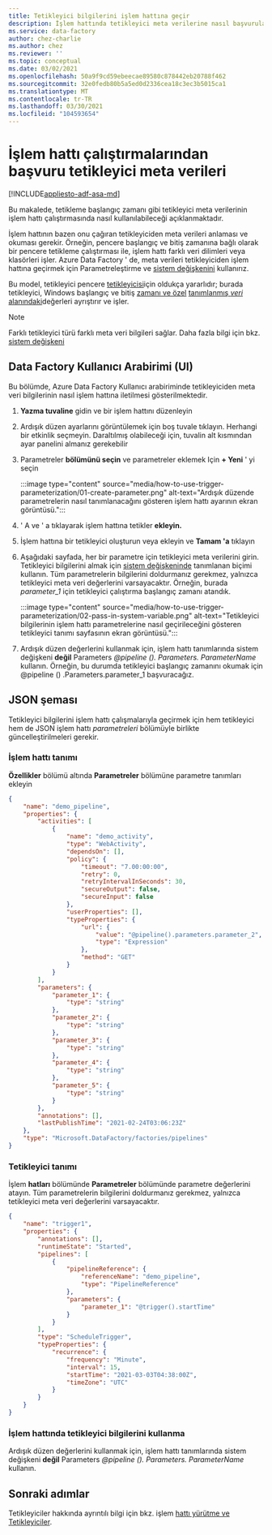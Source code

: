 ```yaml
---
title: Tetikleyici bilgilerini işlem hattına geçir
description: İşlem hattında tetikleyici meta verilerine nasıl başvurulacağını öğrenin
ms.service: data-factory
author: chez-charlie
ms.author: chez
ms.reviewer: ''
ms.topic: conceptual
ms.date: 03/02/2021
ms.openlocfilehash: 50a9f9cd59ebeecae89580c878442eb20788f462
ms.sourcegitcommit: 32e0fedb80b5a5ed0d2336cea18c3ec3b5015ca1
ms.translationtype: MT
ms.contentlocale: tr-TR
ms.lasthandoff: 03/30/2021
ms.locfileid: "104593654"
---
```

# <a name="reference-trigger-metadata-in-pipeline-runs"></a>İşlem hattı çalıştırmalarından başvuru tetikleyici meta verileri

[!INCLUDE[appliesto-adf-asa-md](includes/appliesto-adf-asa-md.md)]

Bu makalede, tetikleme başlangıç zamanı gibi tetikleyici meta verilerinin işlem hattı çalıştırmasında nasıl kullanılabileceği açıklanmaktadır.

İşlem hattının bazen onu çağıran tetikleyiciden meta verileri anlaması ve okuması gerekir. Örneğin, pencere başlangıç ve bitiş zamanına bağlı olarak bir pencere tetikleme çalıştırması ile, işlem hattı farklı veri dilimleri veya klasörleri işler. Azure Data Factory ' de, meta verileri tetikleyiciden işlem hattına geçirmek için Parametreleştirme ve [sistem değişkenini](control-flow-system-variables.md) kullanırız.

Bu model, tetikleyici pencere [tetikleyicisi](how-to-create-tumbling-window-trigger.md)için oldukça yararlıdır; burada tetikleyici, Windows başlangıç ve bitiş [zamanı ve özel](how-to-create-custom-event-trigger.md) [tanımlanmış _veri_ alanındaki](../event-grid/event-schema.md)değerleri ayrıştırır ve işler.

> [!NOTE]
> Farklı tetikleyici türü farklı meta veri bilgileri sağlar. Daha fazla bilgi için bkz. [sistem değişkeni](control-flow-system-variables.md)

## <a name="data-factory-ui"></a>Data Factory Kullanıcı Arabirimi (UI)

Bu bölümde, Azure Data Factory Kullanıcı arabiriminde tetikleyiciden meta veri bilgilerinin nasıl işlem hattına iletilmesi gösterilmektedir.

1. **Yazma tuvaline** gidin ve bir işlem hattını düzenleyin

1. Ardışık düzen ayarlarını görüntülemek için boş tuvale tıklayın. Herhangi bir etkinlik seçmeyin. Daraltılmış olabileceği için, tuvalin alt kısmından ayar panelini almanız gerekebilir

1. Parametreler **bölümünü seçin** ve parametreler eklemek Için **+ Yeni** ' yi seçin

    :::image type="content" source="media/how-to-use-trigger-parameterization/01-create-parameter.png" alt-text="Ardışık düzende parametrelerin nasıl tanımlanacağını gösteren işlem hattı ayarının ekran görüntüsü.":::

1. ' A ve ' a tıklayarak işlem hattına tetikler **ekleyin.**

1. İşlem hattına bir tetikleyici oluşturun veya ekleyin ve **Tamam 'a** tıklayın

1. Aşağıdaki sayfada, her bir parametre için tetikleyici meta verilerini girin. Tetikleyici bilgilerini almak için [sistem değişkeninde](control-flow-system-variables.md) tanımlanan biçimi kullanın. Tüm parametrelerin bilgilerini doldurmanız gerekmez, yalnızca tetikleyici meta veri değerlerini varsayacaktır. Örneğin, burada *parameter_1* için tetikleyici çalıştırma başlangıç zamanı atandık.

    :::image type="content" source="media/how-to-use-trigger-parameterization/02-pass-in-system-variable.png" alt-text="Tetikleyici bilgilerinin işlem hattı parametrelerine nasıl geçirileceğini gösteren tetikleyici tanımı sayfasının ekran görüntüsü.":::

1. Ardışık düzen değerlerini kullanmak için, işlem hattı tanımlarında sistem değişkeni __değil__ Parameters _@pipeline (). Parameters. ParameterName_ kullanın. Örneğin, bu durumda tetikleyici başlangıç zamanını okumak için @pipeline () .Parameters.parameter_1 başvuracağız.

## <a name="json-schema"></a>JSON şeması

Tetikleyici bilgilerini işlem hattı çalışmalarıyla geçirmek için hem tetikleyici hem de JSON işlem hattı _parametreleri_ bölümüyle birlikte güncelleştirilmeleri gerekir.

### <a name="pipeline-definition"></a>İşlem hattı tanımı

**Özellikler** bölümü altında **Parametreler** bölümüne parametre tanımları ekleyin

```json
{
    "name": "demo_pipeline",
    "properties": {
        "activities": [
            {
                "name": "demo_activity",
                "type": "WebActivity",
                "dependsOn": [],
                "policy": {
                    "timeout": "7.00:00:00",
                    "retry": 0,
                    "retryIntervalInSeconds": 30,
                    "secureOutput": false,
                    "secureInput": false
                },
                "userProperties": [],
                "typeProperties": {
                    "url": {
                        "value": "@pipeline().parameters.parameter_2",
                        "type": "Expression"
                    },
                    "method": "GET"
                }
            }
        ],
        "parameters": {
            "parameter_1": {
                "type": "string"
            },
            "parameter_2": {
                "type": "string"
            },
            "parameter_3": {
                "type": "string"
            },
            "parameter_4": {
                "type": "string"
            },
            "parameter_5": {
                "type": "string"
            }
        },
        "annotations": [],
        "lastPublishTime": "2021-02-24T03:06:23Z"
    },
    "type": "Microsoft.DataFactory/factories/pipelines"
}
```

### <a name="trigger-definition"></a>Tetikleyici tanımı

İşlem **hatları** bölümünde **Parametreler** bölümünde parametre değerlerini atayın. Tüm parametrelerin bilgilerini doldurmanız gerekmez, yalnızca tetikleyici meta veri değerlerini varsayacaktır.

```json
{
    "name": "trigger1",
    "properties": {
        "annotations": [],
        "runtimeState": "Started",
        "pipelines": [
            {
                "pipelineReference": {
                    "referenceName": "demo_pipeline",
                    "type": "PipelineReference"
                },
                "parameters": {
                    "parameter_1": "@trigger().startTime"
                }
            }
        ],
        "type": "ScheduleTrigger",
        "typeProperties": {
            "recurrence": {
                "frequency": "Minute",
                "interval": 15,
                "startTime": "2021-03-03T04:38:00Z",
                "timeZone": "UTC"
            }
        }
    }
}
```

### <a name="use-trigger-information-in-pipeline"></a>İşlem hattında tetikleyici bilgilerini kullanma

Ardışık düzen değerlerini kullanmak için, işlem hattı tanımlarında sistem değişkeni __değil__ Parameters _@pipeline (). Parameters. ParameterName_ kullanın.

## <a name="next-steps"></a>Sonraki adımlar

Tetikleyiciler hakkında ayrıntılı bilgi için bkz. işlem [hattı yürütme ve Tetikleyiciler](concepts-pipeline-execution-triggers.md#trigger-execution).
